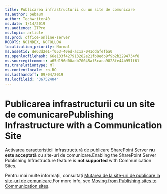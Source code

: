 ```yaml
---
title: Publicarea infrastructurii cu un site de comunicare
ms.author: pebaum
author: Techwriter40
ms.date: 1/14/2019
ms.audience: ITPro
ms.topic: article
ms.prod: office-online-server
ROBOTS: NOINDEX, NOFOLLOW
localization_priority: Normal
ms.assetid: de63d2e1-f053-40ed-ac1a-041ddafefba0
ms.openlocfilehash: 66e133f427913282e21fb8edb9f9b2b2294734f8
ms.sourcegitcommit: a65d196d00adb70045af5caca9828fe44b951f61
ms.translationtype: MT
ms.contentlocale: ro-RO
ms.lasthandoff: 09/04/2019
ms.locfileid: "36752404"
---
```

# <a name="publishing-infrastructure-with-a-communication-site"></a><span data-ttu-id="52066-102">Publicarea infrastructurii cu un site de comunicare</span><span class="sxs-lookup"><span data-stu-id="52066-102">Publishing Infrastructure with a Communication Site</span></span>


<span data-ttu-id="52066-103">Activarea caracteristicii infrastructură de publicare SharePoint Server **nu este acceptată** cu site-uri de comunicare.</span><span class="sxs-lookup"><span data-stu-id="52066-103">Enabling the SharePoint Server Publishing Infrastructure feature is **not supported** with Communication Sites.</span></span> 
  
<span data-ttu-id="52066-104">Pentru mai multe informații, consultați [Mutarea de la site-uri de publicare la site-uri de comunicare](https://docs.microsoft.com/sharepoint/publishing-sites-classic-to-modern-experience).</span><span class="sxs-lookup"><span data-stu-id="52066-104">For more info, see [Moving from Publishing sites to Communication sites](https://docs.microsoft.com/sharepoint/publishing-sites-classic-to-modern-experience).</span></span> 
  

